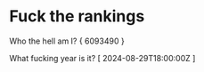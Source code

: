 # Fuck the rankings

Who the hell am I?
{ 6093490 }

What fucking year is it?
[ 2024-08-29T18:00:00Z ]
